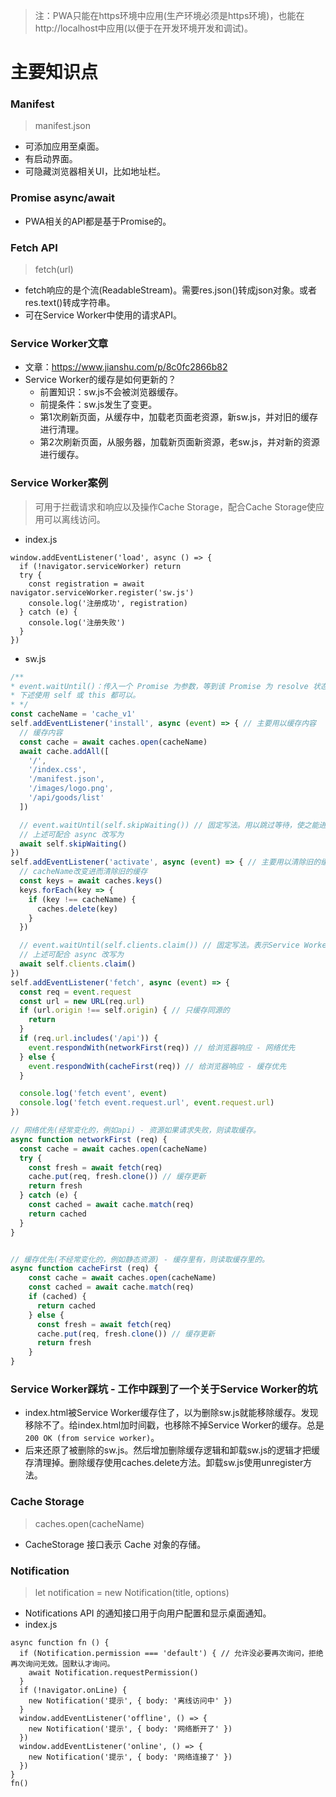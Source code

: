 > 注：PWA只能在https环境中应用(生产环境必须是https环境)，也能在http://localhost中应用(以便于在开发环境开发和调试)。

# 主要知识点

### Manifest
> manifest.json
* 可添加应用至桌面。
* 有启动界面。
* 可隐藏浏览器相关UI，比如地址栏。

### Promise async/await
* PWA相关的API都是基于Promise的。

### Fetch API
> fetch(url)
* fetch响应的是个流(ReadableStream)。需要res.json()转成json对象。或者res.text()转成字符串。
* 可在Service Worker中使用的请求API。

### Service Worker文章
* 文章：https://www.jianshu.com/p/8c0fc2866b82
* Service Worker的缓存是如何更新的？
  - 前置知识：sw.js不会被浏览器缓存。
  - 前提条件：sw.js发生了变更。
  - 第1次刷新页面，从缓存中，加载老页面老资源，新sw.js，并对旧的缓存进行清理。
  - 第2次刷新页面，从服务器，加载新页面新资源，老sw.js，并对新的资源进行缓存。

### Service Worker案例
> 可用于拦截请求和响应以及操作Cache Storage，配合Cache Storage使应用可以离线访问。
* index.js
```
window.addEventListener('load', async () => {
  if (!navigator.serviceWorker) return
  try {
    const registration = await navigator.serviceWorker.register('sw.js')
    console.log('注册成功', registration)
  } catch (e) {
    console.log('注册失败')
  }
})
```
* sw.js
```javascript
/**
* event.waitUntil()：传入一个 Promise 为参数，等到该 Promise 为 resolve 状态为止。
* 下述使用 self 或 this 都可以。
* */
const cacheName = 'cache_v1'
self.addEventListener('install', async (event) => { // 主要用以缓存内容
  // 缓存内容
  const cache = await caches.open(cacheName)
  await cache.addAll([
    '/',
    '/index.css',
    '/manifest.json',
    '/images/logo.png',
    '/api/goods/list'
  ])

  // event.waitUntil(self.skipWaiting()) // 固定写法。用以跳过等待，使之能进入到activate钩子。
  // 上述可配合 async 改写为
  await self.skipWaiting()
})
self.addEventListener('activate', async (event) => { // 主要用以清除旧的缓存
  // cacheName改变进而清除旧的缓存
  const keys = await caches.keys()
  keys.forEach(key => {
    if (key !== cacheName) {
      caches.delete(key)
    }
  })

  // event.waitUntil(self.clients.claim()) // 固定写法。表示Service Worker激活后，立即获取控制权。
  // 上述可配合 async 改写为
  await self.clients.claim()
})
self.addEventListener('fetch', async (event) => {
  const req = event.request
  const url = new URL(req.url)
  if (url.origin !== self.origin) { // 只缓存同源的
    return
  }
  if (req.url.includes('/api')) {
    event.respondWith(networkFirst(req)) // 给浏览器响应 - 网络优先
  } else {
    event.respondWith(cacheFirst(req)) // 给浏览器响应 - 缓存优先
  }

  console.log('fetch event', event)
  console.log('fetch event.request.url', event.request.url)
})

// 网络优先(经常变化的，例如api) - 资源如果请求失败，则读取缓存。
async function networkFirst (req) {
  const cache = await caches.open(cacheName)
  try {
    const fresh = await fetch(req)
    cache.put(req, fresh.clone()) // 缓存更新
    return fresh
  } catch (e) {
    const cached = await cache.match(req)
    return cached
  }
}


// 缓存优先(不经常变化的，例如静态资源) - 缓存里有，则读取缓存里的。
async function cacheFirst (req) {
    const cache = await caches.open(cacheName)
    const cached = await cache.match(req)
    if (cached) {
      return cached
    } else {
      const fresh = await fetch(req)
      cache.put(req, fresh.clone()) // 缓存更新
      return fresh
    }
}
```

### Service Worker踩坑 - 工作中踩到了一个关于Service Worker的坑
* index.html被Service Worker缓存住了，以为删除sw.js就能移除缓存。发现移除不了。给index.html加时间戳，也移除不掉Service Worker的缓存。总是`200 OK (from service worker)`。
* 后来还原了被删除的sw.js。然后增加删除缓存逻辑和卸载sw.js的逻辑才把缓存清理掉。删除缓存使用caches.delete方法。卸载sw.js使用unregister方法。

### Cache Storage
> caches.open(cacheName)
* CacheStorage 接口表示 Cache 对象的存储。

### Notification
> let notification = new Notification(title, options)
* Notifications API 的通知接口用于向用户配置和显示桌面通知。
* index.js
```
async function fn () {
  if (Notification.permission === 'default') { // 允许没必要再次询问，拒绝再次询问无效。固默认才询问。
    await Notification.requestPermission()
  }
  if (!navigator.onLine) {
    new Notification('提示', { body: '离线访问中' })
  }
  window.addEventListener('offline', () => {
    new Notification('提示', { body: '网络断开了' })
  })
  window.addEventListener('online', () => {
    new Notification('提示', { body: '网络连接了' })
  })
}
fn()
```
